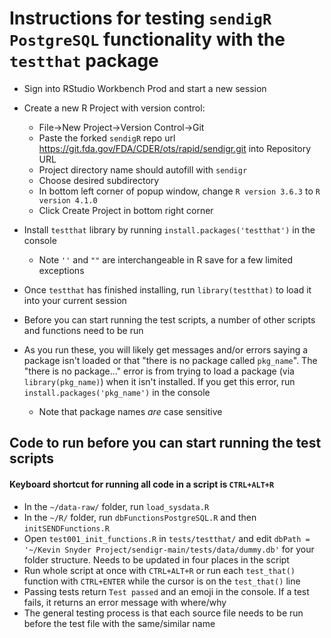 # Instructions for testing `sendigR` `PostgreSQL` functionality with the `testthat` package

-   Sign into RStudio Workbench Prod and start a new session

-   Create a new R Project with version control:

    -   File-\>New Project-\>Version Control-\>Git
    -   Paste the forked `sendigR` repo url <https://git.fda.gov/FDA/CDER/ots/rapid/sendigr.git> into Repository URL
    -   Project directory name should autofill with `sendigr`
    -   Choose desired subdirectory
    -   In bottom left corner of popup window, change `R version 3.6.3` to `R version 4.1.0`
    -   Click Create Project in bottom right corner

-   Install `testthat` library by running `install.packages('testthat')` in the console

    -   Note `''` and `""` are interchangeable in R save for a few limited exceptions

-   Once `testthat` has finished installing, run `library(testthat)` to load it into your current session

-   Before you can start running the test scripts, a number of other scripts and functions need to be run

-   As you run these, you will likely get messages and/or errors saying a package isn't loaded or that "there is no package called `pkg_name`". The "there is no package..." error is from trying to load a package (via `library(pkg_name)`) when it isn't installed. If you get this error, run `install.packages('pkg_name')` in the console

    -   Note that package names *are* case sensitive

## Code to run before you can start running the test scripts

#### Keyboard shortcut for running all code in a script is `CTRL+ALT+R`

-   In the `~/data-raw/` folder, run `load_sysdata.R`
-   In the `~/R/` folder, run `dbFunctionsPostgreSQL.R` and then `initSENDFunctions.R`
-   Open `test001_init_functions.R` in `tests/testthat/` and edit `dbPath = '~/Kevin Snyder Project/sendigr-main/tests/data/dummy.db'` for your folder structure. Needs to be updated in four places in the script
-   Run whole script at once with `CTRL+ALT+R` or run each `test_that()` function with `CTRL+ENTER` while the cursor is on the `test_that()` line
-   Passing tests return `Test passed` and an emoji in the console. If a test fails, it returns an error message with where/why
-   The general testing process is that each source file needs to be run before the test file with the same/similar name
